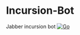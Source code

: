 # Incursion-Bot
Jabber incursion bot
[![Go](https://github.com/nemahs/Incursion-Bot/actions/workflows/go.yml/badge.svg)](https://github.com/nemahs/Incursion-Bot/actions/workflows/go.yml)
